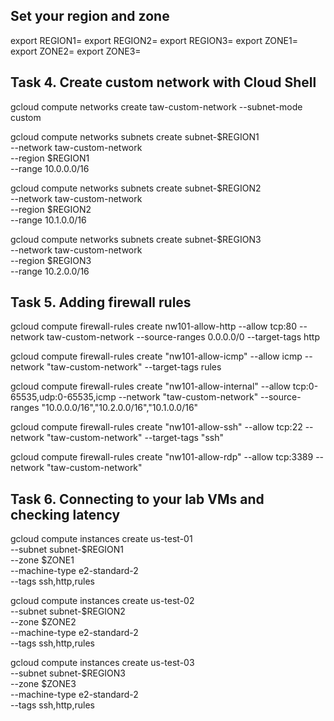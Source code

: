 Set your region and zone
---------------------------

export REGION1=
export REGION2=
export REGION3=
export ZONE1=
export ZONE2=
export ZONE3=

Task 4. Create custom network with Cloud Shell
-----------------------------------------------

gcloud compute networks create taw-custom-network --subnet-mode custom

gcloud compute networks subnets create subnet-$REGION1 \
   --network taw-custom-network \
   --region $REGION1 \
   --range 10.0.0.0/16

gcloud compute networks subnets create subnet-$REGION2 \
   --network taw-custom-network \
   --region $REGION2 \
   --range 10.1.0.0/16

gcloud compute networks subnets create subnet-$REGION3 \
   --network taw-custom-network \
   --region $REGION3 \
   --range 10.2.0.0/16


Task 5. Adding firewall rules
------------------------------

gcloud compute firewall-rules create nw101-allow-http --allow tcp:80 --network taw-custom-network --source-ranges 0.0.0.0/0 --target-tags http

gcloud compute firewall-rules create "nw101-allow-icmp" --allow icmp --network "taw-custom-network" --target-tags rules

gcloud compute firewall-rules create "nw101-allow-internal" --allow tcp:0-65535,udp:0-65535,icmp --network "taw-custom-network" --source-ranges "10.0.0.0/16","10.2.0.0/16","10.1.0.0/16"

gcloud compute firewall-rules create "nw101-allow-ssh" --allow tcp:22 --network "taw-custom-network" --target-tags "ssh"

gcloud compute firewall-rules create "nw101-allow-rdp" --allow tcp:3389 --network "taw-custom-network"


Task 6. Connecting to your lab VMs and checking latency
--------------------------------------------------------

gcloud compute instances create us-test-01 \
--subnet subnet-$REGION1 \
--zone $ZONE1 \
--machine-type e2-standard-2 \
--tags ssh,http,rules

gcloud compute instances create us-test-02 \
--subnet subnet-$REGION2 \
--zone $ZONE2 \
--machine-type e2-standard-2 \
--tags ssh,http,rules

gcloud compute instances create us-test-03 \
--subnet subnet-$REGION3 \
--zone $ZONE3 \
--machine-type e2-standard-2 \
--tags ssh,http,rules





